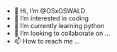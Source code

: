 - 👋 Hi, I’m @OSxOSWALD
- 👀 I’m interested in coding   
- 🌱 I’m currently learning python
- 💞️ I’m looking to collaborate on ...
- 📫 How to reach me ...

<!---
OSxOSWALD/OSxOSWALD is a ✨ special ✨ repository because its `README.md` (this file) appears on your GitHub profile.
You can click the Preview link to take a look at your changes.
--->
